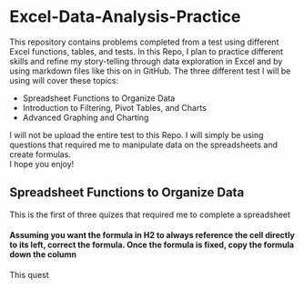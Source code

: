# Excel-Data-Analysis-Practice
This repository contains problems completed from a test using different Excel functions, tables, and tests.
In this Repo, I plan to practice different skills and refine my story-telling through data exploration in Excel and by using markdown files like this on in GitHub.
The three different test I will be using will cover these topics:

* Spreadsheet Functions to Organize Data
* Introduction to Filtering, Pivot Tables, and Charts
* Advanced Graphing and Charting

I will not be upload the entire test to this Repo. I will simply be using questions that required me to manipulate data on the spreadsheets and create formulas. <br />
I hope you enjoy!

## Spreadsheet Functions to Organize Data
This is the first of three quizes that required me to complete a spreadsheet <br />

#### Assuming you want the formula in H2 to always reference the cell directly to its left, correct the formula.  Once the formula is fixed, copy the formula down the column <br />
This quest
